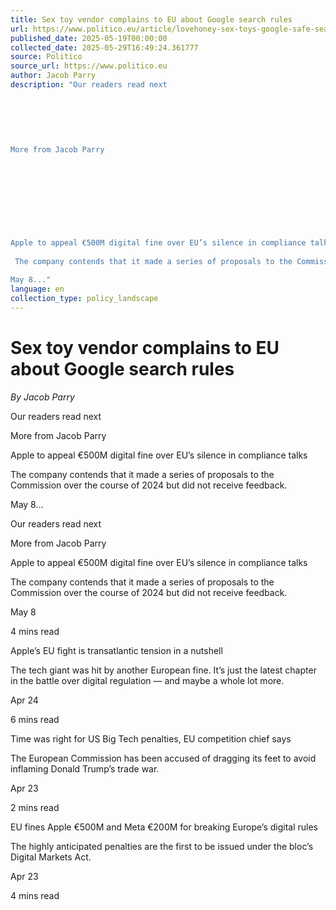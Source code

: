 ```yaml
---
title: Sex toy vendor complains to EU about Google search rules
url: https://www.politico.eu/article/lovehoney-sex-toys-google-safe-search-european-commission-complaint-digital-markets-act/?utm_source=RSS_Feed&utm_medium=RSS&utm_campaign=RSS_Syndication
published_date: 2025-05-19T00:00:00
collected_date: 2025-05-29T16:49:24.361777
source: Politico
source_url: https://www.politico.eu
author: Jacob Parry
description: "Our readers read next 
 
 
 
 
 
 
More from Jacob Parry 
 
 
 
 
 
 
 
 
 
Apple to appeal €500M digital fine over EU’s silence in compliance talks 
 
 The company contends that it made a series of proposals to the Commission over the course of 2024 but did not receive feedback. 
 
May 8..."
language: en
collection_type: policy_landscape
---
```


# Sex toy vendor complains to EU about Google search rules

*By Jacob Parry*

Our readers read next 
 
 
 
 
 
 
More from Jacob Parry 
 
 
 
 
 
 
 
 
 
Apple to appeal €500M digital fine over EU’s silence in compliance talks 
 
 The company contends that it made a series of proposals to the Commission over the course of 2024 but did not receive feedback. 
 
May 8...

Our readers read next

More from Jacob Parry

Apple to appeal €500M digital fine over EU’s silence in compliance talks 
 
 The company contends that it made a series of proposals to the Commission over the course of 2024 but did not receive feedback. 
 
May 8 
 
 4 mins read

Apple’s EU fight is transatlantic tension in a nutshell 
 
 The tech giant was hit by another European fine. It’s just the latest chapter in the battle over digital regulation ― and maybe a whole lot more. 
 
Apr 24 
 
 6 mins read

Time was right for US Big Tech penalties, EU competition chief says 
 
 The European Commission has been accused of dragging its feet to avoid inflaming Donald Trump’s trade war. 
 
Apr 23 
 
 2 mins read

EU fines Apple €500M and Meta €200M for breaking Europe’s digital rules 
 
 The highly anticipated penalties are the first to be issued under the bloc’s Digital Markets Act. 
 
Apr 23 
 
 4 mins read